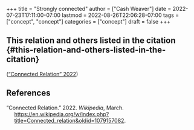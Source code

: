 +++
title = "Strongly connected"
author = ["Cash Weaver"]
date = 2022-07-23T17:11:00-07:00
lastmod = 2022-08-26T22:06:28-07:00
tags = ["concept", "concept"]
categories = ["concept"]
draft = false
+++

## This relation and others listed in the citation {#this-relation-and-others-listed-in-the-citation}

(<a href="#citeproc_bib_item_1">“Connected Relation” 2022</a>)

## References

<style>.csl-entry{text-indent: -1.5em; margin-left: 1.5em;}</style><div class="csl-bib-body">
  <div class="csl-entry"><a id="citeproc_bib_item_1"></a>“Connected Relation.” 2022. <i>Wikipedia</i>, March. <a href="https://en.wikipedia.org/w/index.php?title=Connected_relation&oldid=1079157082">https://en.wikipedia.org/w/index.php?title=Connected_relation&#38;oldid=1079157082</a>.</div>
</div>
